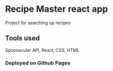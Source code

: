 # Recipe Master react app

Project for searching up recipes

## Tools used

Spoonacular API, React, CSS, HTML.

### Deployed on Github Pages

